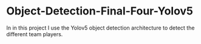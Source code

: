 # Object-Detection-Final-Four-Yolov5
In in this project I use the Yolov5 object detection architecture to detect the different team players.
